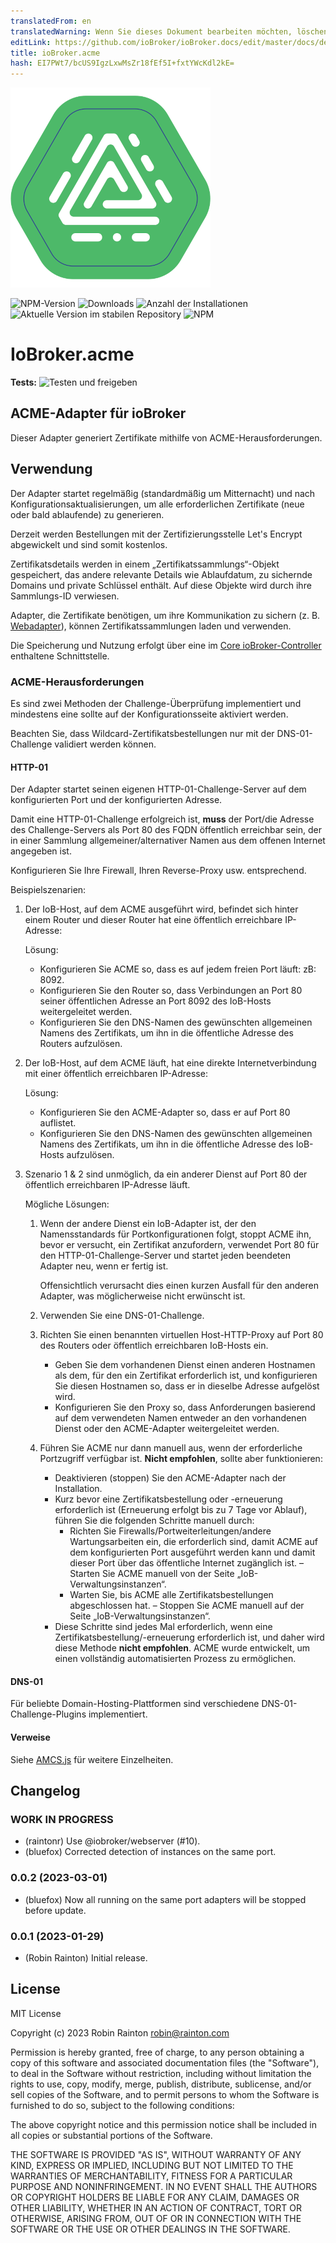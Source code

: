 ```yaml
---
translatedFrom: en
translatedWarning: Wenn Sie dieses Dokument bearbeiten möchten, löschen Sie bitte das Feld "translationsFrom". Andernfalls wird dieses Dokument automatisch erneut übersetzt
editLink: https://github.com/ioBroker/ioBroker.docs/edit/master/docs/de/adapterref/iobroker.acme/README.md
title: ioBroker.acme
hash: EI7PWt7/bcUS9IgzLxwMsZr18fEf5I+fxtYWcKdl2kE=
---
```

![Logo](../../../en/adapterref/iobroker.acme/admin/acme.png)

![NPM-Version](https://img.shields.io/npm/v/iobroker.acme.svg)
![Downloads](https://img.shields.io/npm/dm/iobroker.acme.svg)
![Anzahl der Installationen](https://iobroker.live/badges/acme-installed.svg)
![Aktuelle Version im stabilen Repository](https://iobroker.live/badges/acme-stable.svg)
![NPM](https://nodei.co/npm/iobroker.acme.png?downloads=true)

# IoBroker.acme
**Tests:** ![Testen und freigeben](https://github.com/iobroker-community-adapters/ioBroker.acme/workflows/Test%20and%20Release/badge.svg)

## ACME-Adapter für ioBroker
Dieser Adapter generiert Zertifikate mithilfe von ACME-Herausforderungen.

## Verwendung
Der Adapter startet regelmäßig (standardmäßig um Mitternacht) und nach Konfigurationsaktualisierungen, um alle erforderlichen Zertifikate (neue oder bald ablaufende) zu generieren.

Derzeit werden Bestellungen mit der Zertifizierungsstelle Let's Encrypt abgewickelt und sind somit kostenlos.

Zertifikatsdetails werden in einem „Zertifikatssammlungs“-Objekt gespeichert, das andere relevante Details wie Ablaufdatum, zu sichernde Domains und private Schlüssel enthält.
Auf diese Objekte wird durch ihre Sammlungs-ID verwiesen.

Adapter, die Zertifikate benötigen, um ihre Kommunikation zu sichern (z. B. [Webadapter](https://www.npmjs.com/package/iobroker.web)), können Zertifikatssammlungen laden und verwenden.

Die Speicherung und Nutzung erfolgt über eine im [Core ioBroker-Controller](https://www.npmjs.com/package/iobroker.js-controller) enthaltene Schnittstelle.

### ACME-Herausforderungen
Es sind zwei Methoden der Challenge-Überprüfung implementiert und mindestens eine sollte auf der Konfigurationsseite aktiviert werden.

Beachten Sie, dass Wildcard-Zertifikatsbestellungen nur mit der DNS-01-Challenge validiert werden können.

#### HTTP-01
Der Adapter startet seinen eigenen HTTP-01-Challenge-Server auf dem konfigurierten Port und der konfigurierten Adresse.

Damit eine HTTP-01-Challenge erfolgreich ist, **muss** der Port/die Adresse des Challenge-Servers als Port 80 des FQDN öffentlich erreichbar sein, der in einer Sammlung allgemeiner/alternativer Namen aus dem offenen Internet angegeben ist.

Konfigurieren Sie Ihre Firewall, Ihren Reverse-Proxy usw. entsprechend.

Beispielszenarien:

1. Der IoB-Host, auf dem ACME ausgeführt wird, befindet sich hinter einem Router und dieser Router hat eine öffentlich erreichbare IP-Adresse:

    Lösung:

    - Konfigurieren Sie ACME so, dass es auf jedem freien Port läuft: zB: 8092.
    - Konfigurieren Sie den Router so, dass Verbindungen an Port 80 seiner öffentlichen Adresse an Port 8092 des IoB-Hosts weitergeleitet werden.
    - Konfigurieren Sie den DNS-Namen des gewünschten allgemeinen Namens des Zertifikats, um ihn in die öffentliche Adresse des Routers aufzulösen.

2. Der IoB-Host, auf dem ACME läuft, hat eine direkte Internetverbindung mit einer öffentlich erreichbaren IP-Adresse:

    Lösung:

     - Konfigurieren Sie den ACME-Adapter so, dass er auf Port 80 auflistet.
     - Konfigurieren Sie den DNS-Namen des gewünschten allgemeinen Namens des Zertifikats, um ihn in die öffentliche Adresse des IoB-Hosts aufzulösen.

3. Szenario 1 & 2 sind unmöglich, da ein anderer Dienst auf Port 80 der öffentlich erreichbaren IP-Adresse läuft.

    Mögliche Lösungen:

    1. Wenn der andere Dienst ein IoB-Adapter ist, der den Namensstandards für Portkonfigurationen folgt, stoppt ACME ihn, bevor er versucht, ein Zertifikat anzufordern, verwendet Port 80 für den HTTP-01-Challenge-Server und startet jeden beendeten Adapter neu, wenn er fertig ist.

       Offensichtlich verursacht dies einen kurzen Ausfall für den anderen Adapter, was möglicherweise nicht erwünscht ist.

    2. Verwenden Sie eine DNS-01-Challenge.

    3. Richten Sie einen benannten virtuellen Host-HTTP-Proxy auf Port 80 des Routers oder öffentlich erreichbaren IoB-Hosts ein.

       - Geben Sie dem vorhandenen Dienst einen anderen Hostnamen als dem, für den ein Zertifikat erforderlich ist, und konfigurieren Sie diesen Hostnamen so, dass er in dieselbe Adresse aufgelöst wird.
       - Konfigurieren Sie den Proxy so, dass Anforderungen basierend auf dem verwendeten Namen entweder an den vorhandenen Dienst oder den ACME-Adapter weitergeleitet werden.

    4. Führen Sie ACME nur dann manuell aus, wenn der erforderliche Portzugriff verfügbar ist. **Nicht empfohlen**, sollte aber funktionieren:

        - Deaktivieren (stoppen) Sie den ACME-Adapter nach der Installation.
        - Kurz bevor eine Zertifikatsbestellung oder -erneuerung erforderlich ist (Erneuerung erfolgt bis zu 7 Tage vor Ablauf), führen Sie die folgenden Schritte manuell durch:
          - Richten Sie Firewalls/Portweiterleitungen/andere Wartungsarbeiten ein, die erforderlich sind, damit ACME auf dem konfigurierten Port ausgeführt werden kann und damit dieser Port über das öffentliche Internet zugänglich ist.
          – Starten Sie ACME manuell von der Seite „IoB-Verwaltungsinstanzen“.
          - Warten Sie, bis ACME alle Zertifikatsbestellungen abgeschlossen hat.
          – Stoppen Sie ACME manuell auf der Seite „IoB-Verwaltungsinstanzen“.
        - Diese Schritte sind jedes Mal erforderlich, wenn eine Zertifikatsbestellung/-erneuerung erforderlich ist, und daher wird diese Methode **nicht empfohlen**. ACME wurde entwickelt, um einen vollständig automatisierten Prozess zu ermöglichen.

#### DNS-01
Für beliebte Domain-Hosting-Plattformen sind verschiedene DNS-01-Challenge-Plugins implementiert.

#### Verweise
Siehe [AMCS.js](https://www.npmjs.com/package/acme) für weitere Einzelheiten.

## Changelog
<!--
    Placeholder for the next version (at the beginning of the line):
    ### **WORK IN PROGRESS**
-->

### **WORK IN PROGRESS**
* (raintonr) Use @iobroker/webserver (#10).
* (bluefox) Corrected detection of instances on the same port.

### 0.0.2 (2023-03-01)
* (bluefox) Now all running on the same port adapters will be stopped before update.

### 0.0.1 (2023-01-29)
* (Robin Rainton) Initial release.

## License
MIT License

Copyright (c) 2023 Robin Rainton <robin@rainton.com>

Permission is hereby granted, free of charge, to any person obtaining a copy
of this software and associated documentation files (the "Software"), to deal
in the Software without restriction, including without limitation the rights
to use, copy, modify, merge, publish, distribute, sublicense, and/or sell
copies of the Software, and to permit persons to whom the Software is
furnished to do so, subject to the following conditions:

The above copyright notice and this permission notice shall be included in all
copies or substantial portions of the Software.

THE SOFTWARE IS PROVIDED "AS IS", WITHOUT WARRANTY OF ANY KIND, EXPRESS OR
IMPLIED, INCLUDING BUT NOT LIMITED TO THE WARRANTIES OF MERCHANTABILITY,
FITNESS FOR A PARTICULAR PURPOSE AND NONINFRINGEMENT. IN NO EVENT SHALL THE
AUTHORS OR COPYRIGHT HOLDERS BE LIABLE FOR ANY CLAIM, DAMAGES OR OTHER
LIABILITY, WHETHER IN AN ACTION OF CONTRACT, TORT OR OTHERWISE, ARISING FROM,
OUT OF OR IN CONNECTION WITH THE SOFTWARE OR THE USE OR OTHER DEALINGS IN THE
SOFTWARE.